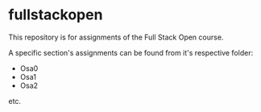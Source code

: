 # fullstackopen

This repository is for assignments of the Full Stack Open course.

A specific section's assignments can be found from it's respective folder:

- Osa0
- Osa1
- Osa2

etc.
